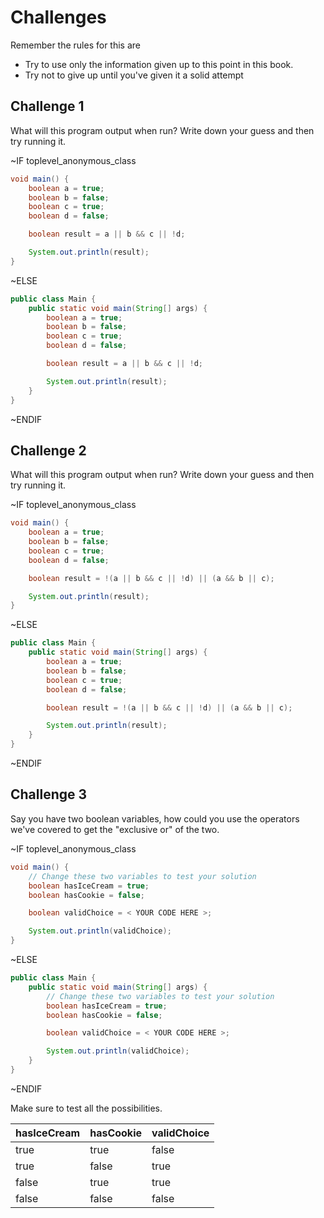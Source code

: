 # Challenges

Remember the rules for this are

- Try to use only the information given up to this point in this book.
- Try not to give up until you've given it a solid attempt

## Challenge 1

What will this program output when run? Write down your guess and then try running it.

~IF toplevel_anonymous_class

```java
void main() {
    boolean a = true;
    boolean b = false;
    boolean c = true;
    boolean d = false;

    boolean result = a || b && c || !d;

    System.out.println(result);
}
```

~ELSE

```java
public class Main {
    public static void main(String[] args) {
        boolean a = true;
        boolean b = false;
        boolean c = true;
        boolean d = false;

        boolean result = a || b && c || !d;

        System.out.println(result);
    }
}
```

~ENDIF

## Challenge 2

What will this program output when run? Write down your guess and then try running it.

~IF toplevel_anonymous_class

```java
void main() {
    boolean a = true;
    boolean b = false;
    boolean c = true;
    boolean d = false;

    boolean result = !(a || b && c || !d) || (a && b || c);

    System.out.println(result);
}
```

~ELSE

```java
public class Main {
    public static void main(String[] args) {
        boolean a = true;
        boolean b = false;
        boolean c = true;
        boolean d = false;

        boolean result = !(a || b && c || !d) || (a && b || c);

        System.out.println(result);
    }
}
```

~ENDIF

## Challenge 3

Say you have two boolean variables, how could you use the operators we've covered to get the "exclusive or" of the two.

~IF toplevel_anonymous_class

```java
void main() {
    // Change these two variables to test your solution
    boolean hasIceCream = true;
    boolean hasCookie = false;

    boolean validChoice = < YOUR CODE HERE >;

    System.out.println(validChoice);
}
```

~ELSE

```java
public class Main {
    public static void main(String[] args) {
        // Change these two variables to test your solution
        boolean hasIceCream = true;
        boolean hasCookie = false;

        boolean validChoice = < YOUR CODE HERE >;

        System.out.println(validChoice);
    }
}
```

~ENDIF

Make sure to test all the possibilities.

| hasIceCream | hasCookie | validChoice |
| ----------- | --------- | ----------- |
| true        | true      | false       |
| true        | false     | true        |
| false       | true      | true        |
| false       | false     | false       |
